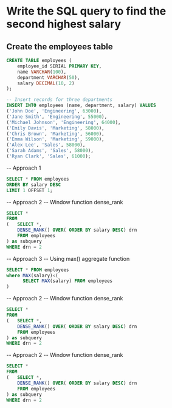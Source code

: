 # Write the SQL query to find the second highest salary
## __Create the employees table__

```Sql
CREATE TABLE employees (
    employee_id SERIAL PRIMARY KEY,
    name VARCHAR(100),
    department VARCHAR(50),
    salary DECIMAL(10, 2)
);

-- Insert records for three departments
INSERT INTO employees (name, department, salary) VALUES 
('John Doe', 'Engineering', 63000),
('Jane Smith', 'Engineering', 55000),
('Michael Johnson', 'Engineering', 64000),
('Emily Davis', 'Marketing', 58000),
('Chris Brown', 'Marketing', 56000),
('Emma Wilson', 'Marketing', 59000),
('Alex Lee', 'Sales', 58000),
('Sarah Adams', 'Sales', 58000),
('Ryan Clark', 'Sales', 61000); 
```






-- Approach 1

```Sql 
SELECT * FROM employees 
ORDER BY salary DESC
LIMIT 1 OFFSET 1; 
```





-- Approach 2
-- Window function dense_rank
```Sql
SELECT *
FROM
(	SELECT *,
	DENSE_RANK() OVER( ORDER BY salary DESC) drn	
	FROM employees
) as subquery
WHERE drn = 2 
```

-- Approach 3
-- Using max() aggregate function 
```Sql
SELECT * FROM employees
where MAX(salary)<(
      SELECT MAX(salary) FROM employees
)
```


-- Approach 2
-- Window function dense_rank
```Sql
SELECT *
FROM
(	SELECT *,
	DENSE_RANK() OVER( ORDER BY salary DESC) drn	
	FROM employees
) as subquery
WHERE drn = 2 
```
-- Approach 2
-- Window function dense_rank
```Sql
SELECT *
FROM
(	SELECT *,
	DENSE_RANK() OVER( ORDER BY salary DESC) drn	
	FROM employees
) as subquery
WHERE drn = 2 
```
